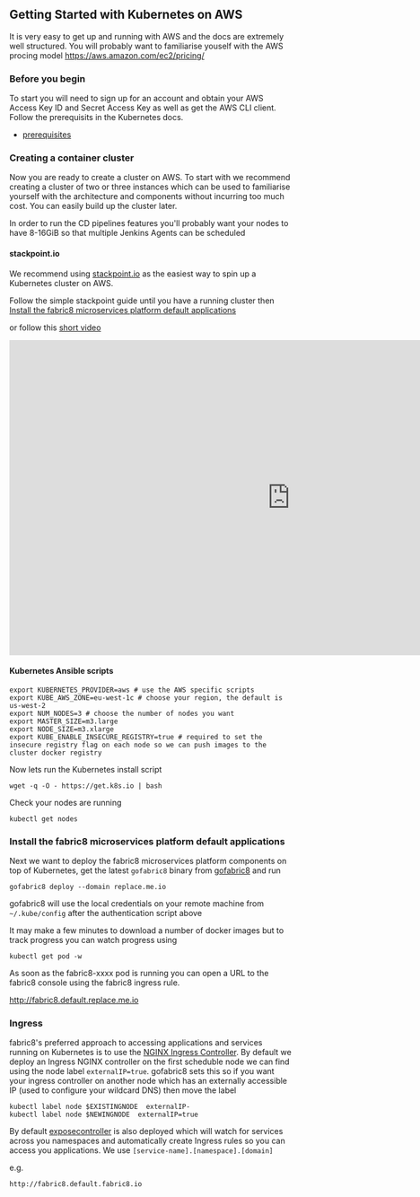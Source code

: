 ## Getting Started with Kubernetes on AWS

It is very easy to get up and running with AWS and the docs are extremely well structured. You will probably want to familiarise youself with the AWS procing model https://aws.amazon.com/ec2/pricing/

### Before you begin
To start you will need to sign up for an account and obtain your AWS Access Key ID and Secret Access Key as well as get the AWS CLI client.  Follow the prerequisits in the Kubernetes docs.

- [prerequisites](http://kubernetes.io/docs/getting-started-guides/aws/#prerequisites)

### Creating a container cluster

Now you are ready to create a cluster on AWS.  To start with we recommend creating a cluster of two or three instances which can be used to familiarise yourself with the architecture and components without incurring too much cost.  You can easily build up the cluster later.   

In order to run the CD pipelines features you'll probably want your nodes to have 8-16GiB so that multiple Jenkins Agents can be scheduled

#### stackpoint.io

We recommend using [stackpoint.io](https://stackpoint.io/) as the easiest way to spin up a Kubernetes cluster on AWS.

Follow the simple stackpoint guide until you have a running cluster then [Install the fabric8 microservices platform default applications](#install_the_fabric8_microservices_platform_default_applications)

or follow this [short video](https://www.youtube.com/watch?v=lNRpGJTSMKA)

<div class="row">
  <p class="text-center">
      <iframe src="https://www.youtube.com/watch?v=lNRpGJTSMKA" width="1000" height="562" frameborder="0" webkitallowfullscreen mozallowfullscreen allowfullscreen></iframe>
  </p>
</div>

#### Kubernetes Ansible scripts
```
export KUBERNETES_PROVIDER=aws # use the AWS specific scripts
export KUBE_AWS_ZONE=eu-west-1c # choose your region, the default is us-west-2
export NUM_NODES=3 # choose the number of nodes you want  
export MASTER_SIZE=m3.large
export NODE_SIZE=m3.xlarge
export KUBE_ENABLE_INSECURE_REGISTRY=true # required to set the insecure registry flag on each node so we can push images to the cluster docker registry
```

Now lets run the Kubernetes install script
```
wget -q -O - https://get.k8s.io | bash
```

Check your nodes are running

```
kubectl get nodes
```

### Install the fabric8 microservices platform default applications

Next we want to deploy the fabric8 microservices platform components on top of Kubernetes, get the latest `gofabric8` binary from  [gofabric8](https://github.com/fabric8io/gofabric8/releases) and run

```
gofabric8 deploy --domain replace.me.io
```
gofabric8 will use the local credentials on your remote machine from `~/.kube/config` after the authentication script above

It may make a few minutes to download a number of docker images but to track progress you can watch progress using
```
kubectl get pod -w
```
As soon as the fabric8-xxxx pod is running you can open a URL to the fabric8 console using the fabric8 ingress rule.

http://fabric8.default.replace.me.io

### Ingress

fabric8's preferred approach to accessing applications and services running on Kubernetes is to use the [NGINX Ingress Controller](https://github.com/nginxinc/kubernetes-ingress/tree/master/nginx-controller).  By default we deploy an Ingress NGINX controller on the first scheduble node we can find using the node label `externalIP=true`.  gofabric8 sets this so if you want your ingress controller on another node which has an externally accessible IP (used to configure your wildcard DNS) then move the label

```
kubectl label node $EXISTINGNODE  externalIP-
kubectl label node $NEWINGNODE  externalIP=true
```
By default [exposecontroller](https://github.com/fabric8io/exposecontroller) is also deployed which will watch for services across you namespaces and automatically create Ingress rules so you can access you applications.  We use `[service-name].[namespace].[domain]`

e.g.
```
http://fabric8.default.fabric8.io
```
